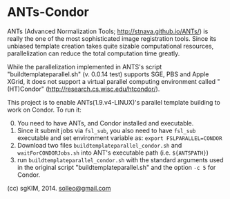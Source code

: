 ANTs-Condor
===========

ANTs (Advanced Normalization Tools; http://stnava.github.io/ANTs/) is really the one of the most sophisticated image registration tools. Since its unbiased template creation takes quite sizable computational resources, parallelization can reduce the total computation time greatly.

While the parallelization implemented in ANTS's script "buildtemplateparallel.sh" (v. 0.0.14 test) supports SGE, PBS and Apple XGrid, it does not support a virtual parallel computing environment called "(HT)Condor" (http://research.cs.wisc.edu/htcondor/).

This project is to enable ANTs(1.9.v4-LINUX)'s parallel template building to work on Condor. To run it:

0. You need to have ANTs, and Condor installed and executable.
1. Since it submit jobs via `fsl_sub`, you also need to have `fsl_sub` executable and set environment variable as: ` export FSLPARALLEL=CONDOR `
2. Download two files `buildtemplateparallel_condor.sh` and `waitForCONDORJobs.sh` into ANT's executable path (i.e. `${ANTSPATH}`)
3. run `buildtemplateparallel_condor.sh` with the standard arguments used in the original script "buildtemplateparallel.sh" and the option `-c 5` for Condor.

(cc) sgKIM, 2014. solleo@gmail.com
